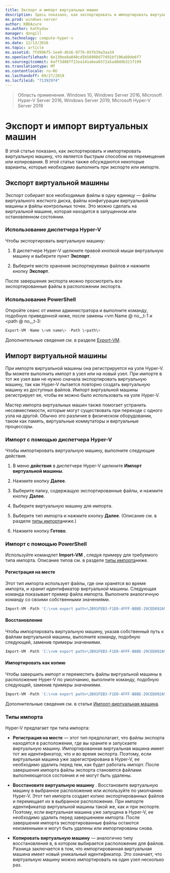 ```yaml
---
title: Экспорт и импорт виртуальных машин
description: Здесь показано, как экспортировать и импортировать виртуальные машины с помощью диспетчера Hyper-V или Windows PowerShell.
ms.prod: windows-server
author: KBDAzure
ms.author: kathydav
manager: dongill
ms.technology: compute-hyper-v
ms.date: 12/13/2016
ms.topic: article
ms.assetid: 7fd996f5-1ea9-4b16-9776-85fb39a3aa34
ms.openlocfilehash: 6e130ee8a040cd5b56908d77d91bf196a60de6f7
ms.sourcegitcommit: 6aff3d88ff22ea141a6ea6572a5ad8dd6321f199
ms.translationtype: MT
ms.contentlocale: ru-RU
ms.lasthandoff: 09/27/2019
ms.locfileid: "71392974"
---
```

>Область применения. Windows 10, Windows Server 2016, Microsoft Hyper-V Server 2016, Windows Server 2019, Microsoft Hyper-V Server 2019

# <a name="export-and-import-virtual-machines"></a>Экспорт и импорт виртуальных машин

В этой статье показано, как экспортировать и импортировать виртуальную машину, что является быстрым способом их перемещения или копирования. В этой статье также обсуждаются некоторые варианты, которые необходимо выполнить при экспорте или импорте.

## <a name="export-a-virtual-machine"></a>Экспорт виртуальной машины

Экспорт собирает все необходимые файлы в одну единицу — файлы виртуального жесткого диска, файлы конфигурации виртуальной машины и файлы контрольных точек. Это можно сделать на виртуальной машине, которая находится в запущенном или остановленном состоянии.

### <a name="using-hyper-v-manager"></a>Использование диспетчера Hyper-V

Чтобы экспортировать виртуальную машину:

1. В диспетчере Hyper-V щелкните правой кнопкой мыши виртуальную машину и выберите пункт **Экспорт**.

2. Выберите место хранения экспортируемых файлов и нажмите кнопку **Экспорт**.

После завершения экспорта можно просмотреть все экспортированные файлы в расположении экспорта.

### <a name="using-powershell"></a>Использование PowerShell

Откройте сеанс от имени администратора и выполните команду, подобную приведенной ниже, после замены \<vm Name @ no__t-1 и \<path @ no__t-3:

```powershell
Export-VM -Name \<vm name\> -Path \<path\>
```

Дополнительные сведения см. в разделе [Export-VM](https://docs.microsoft.com/powershell/module/hyper-v/export-vm).

## <a name="import-a-virtual-machine"></a>Импорт виртуальной машины 

При импорте виртуальной машины она регистрируется на узле Hyper-V. Вы можете выполнить импорт в узел или на новый узел. При импорте в тот же узел вам не нужно сначала экспортировать виртуальную машину, так как Hyper-V пытается повторно создать виртуальную машину из доступных файлов. Импорт виртуальной машины регистрирует ее, чтобы ее можно было использовать на узле Hyper-V.

Мастер импорта виртуальных машин также помогает устранить несовместимости, которые могут существовать при переходе с одного узла на другой. Обычно это различие в физическом оборудовании, таком как память, виртуальные коммутаторы и виртуальные процессоры.

### <a name="import-using-hyper-v-manager"></a>Импорт с помощью диспетчера Hyper-V

Чтобы импортировать виртуальную машину, выполните следующие действия.

1. В меню **действия** в диспетчере Hyper-V щелкните **Импорт виртуальной машины**.

2. Нажмите кнопку **Далее**.

3. Выберите папку, содержащую экспортированные файлы, и нажмите кнопку **Далее**.

4. Выберите виртуальную машину для импорта.

5. Выберите тип импорта и нажмите кнопку **Далее**. (Описание см. в разделе [типы импорта](#import-types)ниже.)

6. Нажмите кнопку **Готово**.

### <a name="import-using-powershell"></a>Импорт с помощью PowerShell

Используйте командлет **Import-VM** , следуя примеру для требуемого типа импорта. Описание типов см. в разделе [типы импорта](#import-types)ниже. 

#### <a name="register-in-place"></a>Регистрация на месте

Этот тип импорта использует файлы, где они хранятся во время импорта, и хранит идентификатор виртуальной машины. Следующая команда показывает пример файла импорта. Выполните аналогичную команду со своими собственными значениями.

```powershell
Import-VM -Path 'C:\<vm export path>\2B91FEB3-F1E0-4FFF-B8BE-29CED892A95A.vmcx' 
```

#### <a name="restore"></a>Восстановление

Чтобы импортировать виртуальную машину, указав собственный путь к файлам виртуальной машины, выполните команду, подобную следующей, заменив примеры значениями.

```powershell
Import-VM -Path 'C:\<vm export path>\2B91FEB3-F1E0-4FFF-B8BE-29CED892A95A.vmcx' -Copy -VhdDestinationPath 'D:\Virtual Machines\WIN10DOC' -VirtualMachinePath 'D:\Virtual Machines\WIN10DOC'
```

#### <a name="import-as-a-copy"></a>Импортировать как копию

Чтобы завершить импорт и переместить файлы виртуальной машины в расположение Hyper-V по умолчанию, выполните команду, подобную следующей, заменив примеры значениями.

``` PowerShell
Import-VM -Path 'C:\<vm export path>\2B91FEB3-F1E0-4FFF-B8BE-29CED892A95A.vmcx' -Copy -GenerateNewId
```

Дополнительные сведения см. в статье [Импорт-виртуальная машина](https://docs.microsoft.com/powershell/module/hyper-v/import-vm).

### <a name="import-types"></a>Типы импорта

Hyper-V предлагает три типа импорта:

- **Регистрация на месте** — этот тип предполагает, что файлы экспорта находятся в расположении, где вы храните и запускаете виртуальную машину. Импортированная виртуальная машина имеет тот же идентификатор, что и во время экспорта. Поэтому, если виртуальная машина уже зарегистрирована в Hyper-V, ее необходимо удалить перед тем, как будет работать импорт. После завершения импорта файлы экспорта становятся файлами выполняющегося состояния и не могут быть удалены.

- **Восстановите виртуальную машину** . Восстановите виртуальную машину в выбранное расположение или используйте по умолчанию Hyper-V. Этот тип импорта создает копию экспортированных файлов и перемещает их в выбранное расположение. При импорте идентификатор виртуальной машины такой же, как и при экспорте. Поэтому, если виртуальная машина уже запущена в Hyper-V, ее необходимо удалить перед завершением импорта. После завершения импорта экспортированные файлы остаются неизменными и могут быть удалены или импортированы снова.

- **Копировать виртуальную машину** — аналогично типу восстановления в, в котором выбирается расположение для файлов. Разница заключается в том, что импортированная виртуальная машина имеет новый уникальный идентификатор. Это означает, что виртуальную машину можно импортировать на один узел несколько раз.


